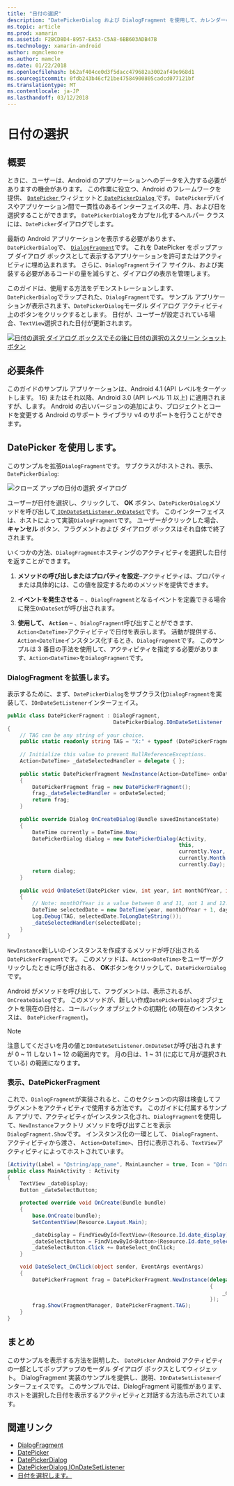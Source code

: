 ```yaml
---
title: "日付の選択"
description: "DatePickerDialog および DialogFragment を使用して、カレンダーの日付を選択します。"
ms.topic: article
ms.prod: xamarin
ms.assetid: F2BCD8D4-8957-EA53-C5A8-6BB603ADB47B
ms.technology: xamarin-android
author: mgmclemore
ms.author: mamcle
ms.date: 01/22/2018
ms.openlocfilehash: b62af404ce0d3f5dacc479682a3002af49e968d1
ms.sourcegitcommit: 0fdb243b46cf21be47584900805cadcd077121bf
ms.translationtype: MT
ms.contentlocale: ja-JP
ms.lasthandoff: 03/12/2018
---
```

# <a name="date-picker"></a>日付の選択

## <a name="overview"></a>概要

ときに、ユーザーは、Android のアプリケーションへのデータを入力する必要がありますの機会があります。 この作業に役立つ、Android のフレームワークを提供、 [ `DatePicker` ](https://developer.xamarin.com/api/type/Android.Widget.DatePicker/)ウィジェットと[ `DatePickerDialog` ](https://developer.xamarin.com/api/type/Android.App.DatePickerDialog/)です。 `DatePicker`デバイスやアプリケーション間で一貫性のあるインターフェイスの年、月、および日を選択することができます。 `DatePickerDialog`をカプセル化するヘルパー クラスには、`DatePicker`ダイアログでします。

最新の Android アプリケーションを表示する必要があります、`DatePickerDialog`で、 [ `DialogFragment`](https://developer.xamarin.com/api/type/Android.App.DialogFragment/)です。 これを DatePicker をポップアップ ダイアログ ボックスとして表示するアプリケーションを許可またはアクティビティに埋め込まれます。 さらに、`DialogFragment`ライフ サイクル、および実装する必要があるコードの量を減らすと、ダイアログの表示を管理します。

このガイドは、使用する方法をデモンストレーションします、`DatePickerDialog`でラップされた、`DialogFragment`です。 サンプル アプリケーションが表示されます、`DatePickerDialog`モーダル ダイアログ アクティビティ上のボタンをクリックするとします。 日付が、ユーザーが設定されている場合、`TextView`選択された日付が更新されます。

[![日付の選択 ダイアログ ボックスでその後に日付の選択のスクリーン ショット ボタン](date-picker-images/image-01-sml.png)](date-picker-images/image-01.png#lightbox)

## <a name="requirements"></a>必要条件

このガイドのサンプル アプリケーションは、Android 4.1 (API レベルをターゲットします。
16) またはそれ以降、Android 3.0 (API レベル 11 以上) に適用されますが、します。 Android の古いバージョンの追加により、プロジェクトとコードを変更する Android のサポート ライブラリ v4 のサポートを行うことができます。

## <a name="using-the-datepicker"></a>DatePicker を使用します。

このサンプルを拡張`DialogFragment`です。 サブクラスがホストされ、表示、 `DatePickerDialog`:

![クローズ アップの日付の選択 ダイアログ](date-picker-images/image-02.png)

ユーザーが日付を選択し、クリックして、 **OK**  ボタン、`DatePickerDialog`メソッドを呼び出して[ `IOnDateSetListener.OnDateSet`](https://developer.xamarin.com/api/member/Android.App.DatePickerDialog+IOnDateSetListener.OnDateSet/p/Android.Widget.DatePicker/System.Int32/System.Int32/System.Int32/)です。
このインターフェイスは、ホストによって実装`DialogFragment`です。 ユーザーがクリックした場合、**キャンセル** ボタン、フラグメントおよび ダイアログ ボックスはそれ自体で終了されます。

いくつかの方法、`DialogFragment`ホスティングのアクティビティを選択した日付を返すことができます。

1. **メソッドの呼び出しまたはプロパティを設定**&ndash;アクティビティは、プロパティまたは具体的には、この値を設定するためのメソッドを提供できます。

2. **イベントを発生させる** &ndash; 、`DialogFragment`となるイベントを定義できる場合に発生`OnDateSet`が呼び出されます。

3. **使用して、 `Action`**  &ndash; 、`DialogFragment`呼び出すことができます、`Action<DateTime>`アクティビティで日付を表示します。 活動が提供する、`Action<DateTime`インスタンス化するとき、`DialogFragment`です。 このサンプルは 3 番目の手法を使用して、アクティビティを指定する必要があります、`Action<DateTime>`を`DialogFragment`です。



### <a name="extending-dialogfragment"></a>DialogFragment を拡張します。

表示するために、まず、`DatePickerDialog`をサブクラス化`DialogFragment`を実装して、`IOnDateSetListener`インターフェイス。

```csharp
public class DatePickerFragment : DialogFragment, 
                                  DatePickerDialog.IOnDateSetListener
{
    // TAG can be any string of your choice.
    public static readonly string TAG = "X:" + typeof (DatePickerFragment).Name.ToUpper();
    
    // Initialize this value to prevent NullReferenceExceptions.
    Action<DateTime> _dateSelectedHandler = delegate { };
    
    public static DatePickerFragment NewInstance(Action<DateTime> onDateSelected)
    {
        DatePickerFragment frag = new DatePickerFragment();
        frag._dateSelectedHandler = onDateSelected;
        return frag;
    }
    
    public override Dialog OnCreateDialog(Bundle savedInstanceState)
    {
        DateTime currently = DateTime.Now;
        DatePickerDialog dialog = new DatePickerDialog(Activity, 
                                                       this, 
                                                       currently.Year, 
                                                       currently.Month - 1,
                                                       currently.Day);
        return dialog;
    }
    
    public void OnDateSet(DatePicker view, int year, int monthOfYear, int dayOfMonth)
    {
        // Note: monthOfYear is a value between 0 and 11, not 1 and 12!
        DateTime selectedDate = new DateTime(year, monthOfYear + 1, dayOfMonth);
        Log.Debug(TAG, selectedDate.ToLongDateString());
        _dateSelectedHandler(selectedDate);
    }
}
```

`NewInstance`新しいのインスタンスを作成するメソッドが呼び出される`DatePickerFragment`です。 このメソッドは、`Action<DateTime>`をユーザーがクリックしたときに呼び出される、 **OK**ボタンをクリックして、`DatePickerDialog`です。

Android がメソッドを呼び出して、フラグメントは、表示されるが、`OnCreateDialog`です。 このメソッドが、新しい作成`DatePickerDialog`オブジェクトを現在の日付と、コールバック オブジェクトの初期化 (の現在のインスタンスは、 `DatePickerFragment`)。


> [!NOTE]
> 注意してくださいを月の値と`IOnDateSetListener.OnDateSet`が呼び出されますが 0 ~ 11 しない 1 ~ 12 の範囲内です。 月の日は、1 ~ 31 (に応じて月が選択されている) の範囲になります。



### <a name="showing-the-datepickerfragment"></a>表示、DatePickerFragment

これで、`DialogFragment`が実装されると、このセクションの内容は検査してフラグメントをアクティビティで使用する方法です。 このガイドに付属するサンプル アプリで、アクティビティがインスタンス化され、`DialogFragment`を使用して、`NewInstance`ファクトリ メソッドを呼び出すことを表示`DialogFragment.Show`です。 インスタンス化の一環として、 `DialogFragment`、アクティビティから渡さ、 `Action<DateTime>`、日付に表示される、`TextView`アクティビティによってホストされています。

```csharp
[Activity(Label = "@string/app_name", MainLauncher = true, Icon = "@drawable/icon")]
public class MainActivity : Activity
{
    TextView _dateDisplay;
    Button _dateSelectButton;

    protected override void OnCreate(Bundle bundle)
    {
        base.OnCreate(bundle);
        SetContentView(Resource.Layout.Main);

        _dateDisplay = FindViewById<TextView>(Resource.Id.date_display);
        _dateSelectButton = FindViewById<Button>(Resource.Id.date_select_button);
        _dateSelectButton.Click += DateSelect_OnClick;
    }

    void DateSelect_OnClick(object sender, EventArgs eventArgs)
    {
        DatePickerFragment frag = DatePickerFragment.NewInstance(delegate(DateTime time)
                                                                 {
                                                                     _dateDisplay.Text = time.ToLongDateString();
                                                                 });
        frag.Show(FragmentManager, DatePickerFragment.TAG);
    }
}
```


## <a name="summary"></a>まとめ

このサンプルを表示する方法を説明した、 `DatePicker` Android アクティビティの一部としてポップアップのモーダル ダイアログ ボックスとしてウィジェット。 DialogFragment 実装のサンプルを提供し、説明、`IOnDateSetListener`インターフェイスです。 このサンプルでは、DialogFragment 可能性があります、ホストを選択した日付を表示するアクティビティと対話する方法も示されています。


## <a name="related-links"></a>関連リンク

- [DialogFragment](https://developer.xamarin.com/api/type/Android.App.DialogFragment/)
- [DatePicker](https://developer.xamarin.com/api/type/Android.Widget.DatePicker/)
- [DatePickerDialog](https://developer.xamarin.com/api/type/Android.App.DatePickerDialog/)
- [DatePickerDialog.IOnDateSetListener](https://developer.xamarin.com/api/type/Android.App.DatePickerDialog+IOnDateSetListener/)
- [日付を選択します。](https://github.com/xamarinhttps://developer.xamarin.com/recipes/tree/master/android/controls/datepicker/select_a_date)
